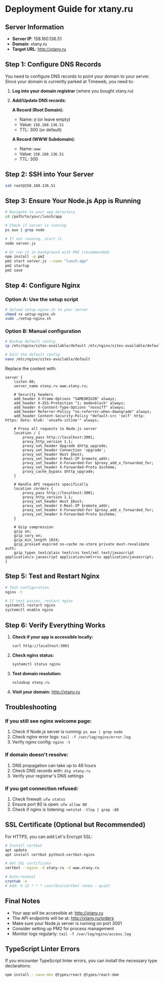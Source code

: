 # Deployment Guide for xtany.ru

## Server Information
- **Server IP**: 158.160.136.51
- **Domain**: xtany.ru
- **Target URL**: http://xtany.ru

## Step 1: Configure DNS Records

You need to configure DNS records to point your domain to your server. Since your domain is currently parked at Timeweb, you need to:

1. **Log into your domain registrar** (where you bought xtany.ru)
2. **Add/Update DNS records**:

   **A Record (Root Domain):**
   - Name: `@` (or leave empty)
   - Value: `158.160.136.51`
   - TTL: 300 (or default)

   **A Record (WWW Subdomain):**
   - Name: `www`
   - Value: `158.160.136.51`
   - TTL: 300

## Step 2: SSH into Your Server

```bash
ssh root@158.160.136.51
```

## Step 3: Ensure Your Node.js App is Running

```bash
# Navigate to your app directory
cd /path/to/your/lunch/app

# Check if server is running
ps aux | grep node

# If not running, start it
node server.js

# Or run it in background with PM2 (recommended)
npm install -g pm2
pm2 start server.js --name "lunch-app"
pm2 startup
pm2 save
```

## Step 4: Configure Nginx

### Option A: Use the setup script
```bash
# Upload setup-nginx.sh to your server
chmod +x setup-nginx.sh
sudo ./setup-nginx.sh
```

### Option B: Manual configuration
```bash
# Backup default config
cp /etc/nginx/sites-available/default /etc/nginx/sites-available/default.backup

# Edit the default config
nano /etc/nginx/sites-available/default
```

Replace the content with:
```nginx
server {
    listen 80;
    server_name xtany.ru www.xtany.ru;

    # Security headers
    add_header X-Frame-Options "SAMEORIGIN" always;
    add_header X-XSS-Protection "1; mode=block" always;
    add_header X-Content-Type-Options "nosniff" always;
    add_header Referrer-Policy "no-referrer-when-downgrade" always;
    add_header Content-Security-Policy "default-src 'self' http: https: data: blob: 'unsafe-inline'" always;

    # Proxy all requests to Node.js server
    location / {
        proxy_pass http://localhost:3001;
        proxy_http_version 1.1;
        proxy_set_header Upgrade $http_upgrade;
        proxy_set_header Connection 'upgrade';
        proxy_set_header Host $host;
        proxy_set_header X-Real-IP $remote_addr;
        proxy_set_header X-Forwarded-For $proxy_add_x_forwarded_for;
        proxy_set_header X-Forwarded-Proto $scheme;
        proxy_cache_bypass $http_upgrade;
    }

    # Handle API requests specifically
    location /orders {
        proxy_pass http://localhost:3001;
        proxy_http_version 1.1;
        proxy_set_header Host $host;
        proxy_set_header X-Real-IP $remote_addr;
        proxy_set_header X-Forwarded-For $proxy_add_x_forwarded_for;
        proxy_set_header X-Forwarded-Proto $scheme;
    }

    # Gzip compression
    gzip on;
    gzip_vary on;
    gzip_min_length 1024;
    gzip_proxied expired no-cache no-store private must-revalidate auth;
    gzip_types text/plain text/css text/xml text/javascript application/x-javascript application/xml+rss application/javascript;
}
```

## Step 5: Test and Restart Nginx

```bash
# Test configuration
nginx -t

# If test passes, restart nginx
systemctl restart nginx
systemctl enable nginx
```

## Step 6: Verify Everything Works

1. **Check if your app is accessible locally:**
   ```bash
   curl http://localhost:3001
   ```

2. **Check nginx status:**
   ```bash
   systemctl status nginx
   ```

3. **Test domain resolution:**
   ```bash
   nslookup xtany.ru
   ```

4. **Visit your domain:** http://xtany.ru

## Troubleshooting

### If you still see nginx welcome page:
1. Check if Node.js server is running: `ps aux | grep node`
2. Check nginx error logs: `tail -f /var/log/nginx/error.log`
3. Verify nginx config: `nginx -t`

### If domain doesn't resolve:
1. DNS propagation can take up to 48 hours
2. Check DNS records with: `dig xtany.ru`
3. Verify your registrar's DNS settings

### If you get connection refused:
1. Check firewall: `ufw status`
2. Ensure port 80 is open: `ufw allow 80`
3. Check if nginx is listening: `netstat -tlnp | grep :80`

## SSL Certificate (Optional but Recommended)

For HTTPS, you can add Let's Encrypt SSL:

```bash
# Install certbot
apt update
apt install certbot python3-certbot-nginx

# Get SSL certificate
certbot --nginx -d xtany.ru -d www.xtany.ru

# Auto-renewal
crontab -e
# Add: 0 12 * * * /usr/bin/certbot renew --quiet
```

## Final Notes

- Your app will be accessible at: http://xtany.ru
- The API endpoints will be at: http://xtany.ru/orders
- Make sure your Node.js server is running on port 3001
- Consider setting up PM2 for process management
- Monitor logs regularly: `tail -f /var/log/nginx/access.log`

## TypeScript Linter Errors

If you encounter TypeScript linter errors, you can install the necessary type declarations:

```bash
npm install --save-dev @types/react @types/react-dom
``` 